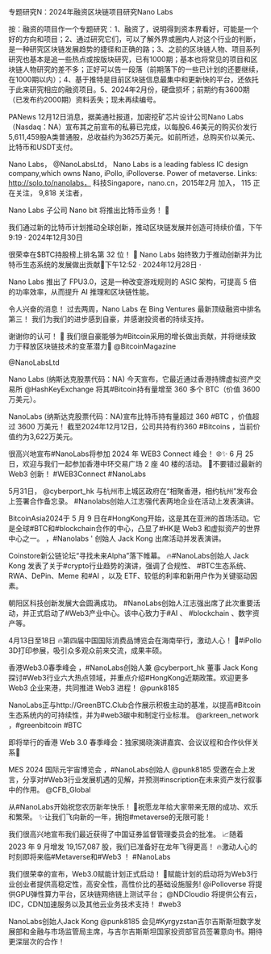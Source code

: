 专题研究N：2024年融资区块链项目研究Nano Labs

按：融资的项目作一个专题研究：1、融资了，说明得到资本界看好，可能是一个好的方向和项目；2、通过研究它们，可以了解外界或圈内人对这个行业的判断，是一种研究区块链发展趋势的捷径和正确的路；3、之前的区块链人物、项目系列研究也基本是追一些热点或按版块研究，已有1000期；基本也将常见的项目和区块链人物研究的差不多；正好可以告一段落（前期落下的一些已计划的还要继续，在1000期以内）；4、基于推特是目前区块链信息最集中和更新快的平台，还依托于此来研究相应的融资项目。5、2024年2月份，硬盘损坏；前期约有3600期（已发布约2000期）资料丢失；现未再续编号。

PANews 12月12日消息，据美通社报道，加密挖矿芯片设计公司Nano Labs（Nasdaq：NA）宣布其之前宣布的私募已完成，以每股6.46美元的购买价发行5,611,459股A类普通股，总收益约为3625万美元。如前所述，总购买价以美元、比特币和USDT支付。

Nano Labs，
@NanoLabsLtd，
Nano Labs is a leading fabless IC design company,which owns Nano, iPollo, iPolloverse. Power of metaverse.
Links: http://solo.to/nanolabs，
科技Singapore，nano.cn，2015年2月 加入，
115 正在关注，
9,818 关注者，


Nano Labs 子公司 Nano bit 将推出比特币业务！ 🚀

我们通过新的比特币计划推动全球创新，推动区块链发展并创造可持续价值，下午9:19 · 2024年12月30日

很荣幸在$BTC持股榜上排名第 32 位！ 🎉
Nano Labs 始终致力于推动创新并为比特币生态系统的发展做出贡献🚀下午12:52 · 2024年12月28日
·

 Nano Labs 推出了 FPU3.0，这是一种改变游戏规则的 ASIC 架构，可提高 5 倍的功率效率，从而提升 AI 推理和区块链性能。

令人兴奋的消息！
过去两周，Nano Labs 在 Bing Ventures 最新顶级融资中排名第三！
我们为我们的进步感到自豪，并感谢投资者的持续支持。

谢谢你的认可！ 🙏
我们很自豪能够为#Bitcoin采用的增长做出贡献，并将继续致力于释放区块链技术的变革潜力🚀
@BitcoinMagazine
 
@NanoLabsLtd

Nano Labs (纳斯达克股票代码：NA) 今天宣布，它最近通过香港持牌虚拟资产交易所
@HashKeyExchange
将其#Bitcoin持有量增至 360 多个 BTC（价值 3600 万美元）。

NanoLabs (纳斯达克股票代码：NA)宣布比特币持有量超过 360 #BTC ，价值超过 3600 万美元！
截至2024年12月12日，公司共持有约360 #Bitcoins ，当前价值约为3,622万美元。

很高兴地宣布#NanoLabs将参加 2024 年 WEB3 Connect 峰会！ 🌐✨ 6 月 25 日，欢迎与我们一起参加香港中环交易广场 2 座 40 楼的活动。
🫡不要错过最新的 Web3 创新！ #WEB3Connect #NanoLabs 

5月31日， 
@cyberport_hk
与杭州市上城区政府在“相聚香港，相约杭州”发布会上签署合作备忘录。 #Nanolabs创始人江志强代表两地企业在活动上发表演讲。

BitcoinAsia2024于 5 月 9 日在#HongKong开始，这是其在亚洲的首场活动。它是全球#BTC和#blockchain合作的中心，凸显了#HK是 Web3 和虚拟资产的世界中心之一。
，#Nanolabs ' 创始人 Jack Kong 出席活动并发表演讲。

Coinstore新公链论坛“寻找未来Alpha”落下帷幕。
🔥#NanoLabs创始人 Jack Kong 发表了关于#crypto行业趋势的演讲，强调了合规性、 #BTC生态系统、RWA、DePin、Meme 和#AI ，以及 ETF、较低的利率和新用户作为关键驱动因素。

朝阳区科技创新发展大会圆满成功。 #NanoLabs创始人江志强出席了此次重要活动，并正式启动了#Web3产业中心。该中心致力于#AI 、 #blockchain 、数字资产等。

4月13日至18日
🔥第四届中国国际消费品博览会在海南举行，激动人心！
🍍#iPollo 3D打印参展，吸引众多观众前来交流，成果丰硕。

香港Web3.0春季峰会
，#NanoLabs创始人兼
@cyberport_hk
董事 Jack Kong 探讨#Web3行业六大热点领域，并重点介绍#HongKong近期政策。欢迎更多 Web3 企业来港，共同推进 Web3 进程！ 
@punk8185

NanoLabs正与http://GreenBTC.Club合作展示积极主动的基准，以提高#Bitcoin生态系统内的可持续性，并为#web3碳中和制定行业标准。 
@arkreen_network
 ，#greenbitcoin #BTC

即将举行的香港 Web 3.0 春季峰会：独家揭晓演讲嘉宾、会议议程和合作伙伴关系🔽

 MES 2024 国际元宇宙博览会
，#NanoLabs创始人
@punk8185
受邀在会上发言，分享对#Web3行业发展机遇的见解，并预测#inscription在未来资产发行叙事中的作用。 
@CFB_Global

从#NanoLabs开始祝您农历新年快乐！
🐉祝愿龙年给大家带来无限的成功、欢乐和繁荣。
✨让我们飞向新的一年，拥抱#metaverse的无限可能！ 

我们很高兴地宣布我们最近获得了中国证券监督管理委员会的批准。
📈随着 2023 年 9 月增发 19,157,087 股，我们已准备好在龙年飞得更高！
🔥激动人心的时刻即将来临#Metaverse和#Web3 ！ #NanoLabs

我们很荣幸的宣布，Web3.0赋能计划正式启动！
🚀赋能计划的启动将为Web3行业创业者提供高稳定性，高安全性，高性价比的基础设施服务!
@iPolloverse
 将提供GPU弹性算力平台，区块链网络链上测试平台；
@NDCloudio
 将提供公有云，IDC，CDN加速服务以及其他云业务技术支持！ #web3

NanoLabs创始人Jack Kong 
@punk8185
会见#Kyrgyzstan吉尔吉斯斯坦数字发展部和金融与市场监管局主席，与吉尔吉斯斯坦国家投资部官员签署意向书。期待更深层次的合作！